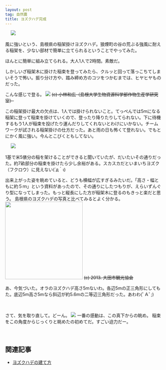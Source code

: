 ```yaml
---
layout: post
tag: 自然農
title: ヨズクハデ完成
---
```

　
![](https://c2.staticflickr.com/8/7552/15586039549_a32bdbf0be.jpg)

風に強いという、島根県の稲架掛けヨズクハデ。狼煙町の谷の荒ぶる強風に耐える稲架を、少ない部材で簡単に立てられるということでやってみた。

ほんとに簡単に組み立てられる。大人1人で2時間。素敵だ。

しかしいざ稲架木に掛けた稲束を登ってみたら、クルッと回って落っこちてしまいそうで怖い。振り分け方や、踏み締め方のコツをつかむまでは、ヒヤヒヤものだった。

こんな感じで登る。
![](https://c1.staticflickr.com/1/686/22648564713_844caa5cba.jpg)
<s>(c) 小林和広（島根大学生物資源科学部作物生産学研究室）</s>

この稲架掛け最大の欠点は、1人では掛けられないこと。てっぺんでは5mになる稲架に登って稲束を掛けていくので、登ったり降りたりしてられない。下に待機するもう1人が稲束を投げたり運んだりしてくれないとわけにいかない。チームワークが試される稲架掛けの仕方だった。あと雨の日も怖くて登れない。でもとにかく風に強い。今んとこびくともしてない。

　
![](https://c2.staticflickr.com/8/7463/15587155780_67dbf63f4e.jpg)

1基で米5俵分の稲を架けることができると聞いていたが、だいたいその通りだった。約7畝部分の稲束を掛けたら少し余裕がある。スカスカだといまいちヨズク（フクロウ）に見えない(´д｀ι)

出来上がった姿を眺めていると、どうも横幅が広すぎるみたいだ。「高さ・幅ともに約５ｍ」という資料があったので、その通りにしたつもりが、えらいずんぐり型になってしまった。もっと縦長にした方が稲架木に登るのもきっと楽だと思う。
島根県のヨズクハデの写真と比べてみるとよく分かる。
<img src="https://farm2.staticflickr.com/1965/31347702108_996f06d44b.jpg" width="250px">
<s>(c) 2013. 大田市観光協会</s>

あ、今気づいた。オラのヨズクハデ高さ5mないわ。各辺5mの正三角形にしてもた。底辺5m高さ5mなら斜辺が約5.6mの二等辺三角形だった。あわわ(ﾟＡﾟ;)

　

さて、気を取り直して。どーん。
![](https://c2.staticflickr.com/8/7461/15586451168_6a43abcd18.jpg)
一番の感動は、この真下からの眺め。
稲束をこの角度からじっくりと眺めたの初めてだ。すごい迫力だー。

　

## 関連記事

- [ヨズクハデの建て方](http://kobapan.com/blog/2014/09/10/haza.html)
